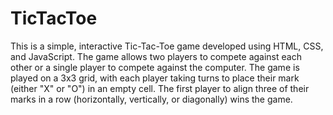 # TicTacToe
This is a simple, interactive Tic-Tac-Toe game developed using HTML, CSS, and JavaScript. The game allows two players to compete against each other or a single player to compete against the computer. The game is played on a 3x3 grid, with each player taking turns to place their mark (either "X" or "O") in an empty cell. The first player to align three of their marks in a row (horizontally, vertically, or diagonally) wins the game.
